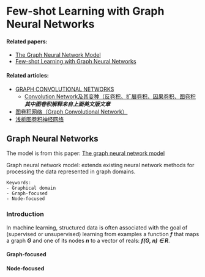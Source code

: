 # Few-shot Learning with Graph Neural Networks

#### Related papers:
- [The Graph Neural Network Model](http://citeseerx.ist.psu.edu/viewdoc/download?doi=10.1.1.1015.7227&rep=rep1&type=pdf)
- [Few-shot Learning with Graph Neural Networks](https://arxiv.org/pdf/1711.04043.pdf)

#### Related articles: 
- [GRAPH CONVOLUTIONAL NETWORKS](https://tkipf.github.io/graph-convolutional-networks/)
    - [Convolution Network及其变种（反卷积、扩展卷积、因果卷积、图卷积](https://www.cnblogs.com/yangperasd/p/7071657.html)***其中图卷积解释来自上面英文版文章***
- [图卷积网络（Graph Convolutional Network）](https://blog.csdn.net/chensi1995/article/details/77232019)
- [浅析图卷积神经网络](https://www.jianshu.com/p/89fbed65cd04?winzoom=1)

## Graph Neural Networks

The model is from this paper: [The graph neural network model](http://citeseerx.ist.psu.edu/viewdoc/download?doi=10.1.1.1015.7227&rep=rep1&type=pdf)

Graph neural network model: extends existing neural network methods for processing the data represented in graph domains.

```
Keywords:
- Graphical domain
- Graph-focused
- Node-focused
```
### Introduction

In machine learning, structured data is often associated with the goal of (supervised or unsupervised) learning from examples a function ***f*** that maps a graph ***G*** and one of its nodes ***n*** to a vector of reals: ***f(G, n) ∈ R***.

#### Graph-focused

#### Node-focused
